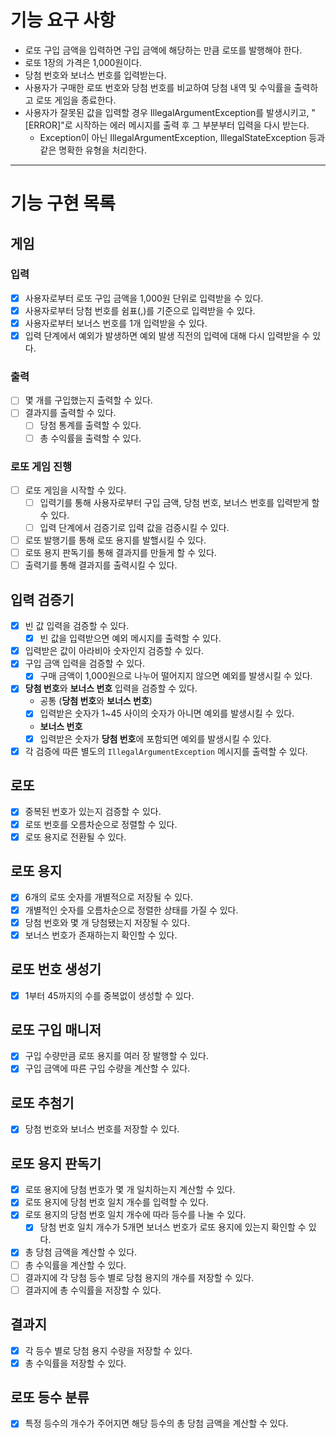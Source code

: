 # 기능 요구 사항
- 로또 구입 금액을 입력하면 구입 금액에 해당하는 만큼 로또를 발행해야 한다.
- 로또 1장의 가격은 1,000원이다.
- 당첨 번호와 보너스 번호를 입력받는다.
- 사용자가 구매한 로또 번호와 당첨 번호를 비교하여 당첨 내역 및 수익률을 출력하고 로또 게임을 종료한다.
- 사용자가 잘못된 값을 입력할 경우 IllegalArgumentException를 발생시키고, "[ERROR]"로 시작하는 에러 메시지를 출력 후 그 부분부터 입력을 다시 받는다.
  - Exception이 아닌 IllegalArgumentException, IllegalStateException 등과 같은 명확한 유형을 처리한다.

- - -

# 기능 구현 목록
## 게임
### 입력
- [x] 사용자로부터 로또 구입 금액을 1,000원 단위로 입력받을 수 있다.
- [x] 사용자로부터 당첨 번호를 쉼표(,)를 기준으로 입력받을 수 있다.
- [x] 사용자로부터 보너스 번호를 1개 입력받을 수 있다.
- [x] 입력 단계에서 예외가 발생하면 예외 발생 직전의 입력에 대해 다시 입력받을 수 있다.
### 출력
- [ ] 몇 개를 구입했는지 출력할 수 있다.
- [ ] 결과지를 출력할 수 있다.
  - [ ] 당첨 통계를 출력할 수 있다.
  - [ ] 총 수익률을 출력할 수 있다.
### 로또 게임 진행
- [ ] 로또 게임을 시작할 수 있다.
  - [ ] 입력기를 통해 사용자로부터 구입 금액, 당첨 번호, 보너스 번호를 입력받게 할 수 있다.
  - [ ] 입력 단계에서 검증기로 입력 값을 검증시킬 수 있다.
- [ ] 로또 발행기를 통해 로또 용지를 발핼시킬 수 있다.
- [ ] 로또 용지 판독기를 통해 결과지를 만들게 할 수 있다.
- [ ] 출력기를 통해 결과지를 출력시킬 수 있다.

## 입력 검증기
- [x] 빈 값 입력을 검증할 수 있다.
  - [x] 빈 값을 입력받으면 예외 메시지를 출력할 수 있다.
- [x] 입력받은 값이 아라비아 숫자인지 검증할 수 있다.
- [x] 구입 금액 입력을 검증할 수 있다.
  - [x] 구매 금액이 1,000원으로 나누어 떨어지지 않으면 예외를 발생시킬 수 있다.
- [x] **당첨 번호**와 **보너스 번호** 입력을 검증할 수 있다.
  - 공통 (**당첨 번호**와 **보너스 번호**)
  - [x] 입력받은 숫자가 1~45 사이의 숫자가 아니면 예외를 발생시킬 수 있다.
  - **보너스 번호**
  - [x] 입력받은 숫자가 **당첨 번호**에 포함되면 예외를 발생시킬 수 있다.
- [x] 각 검증에 따른 별도의 `IllegalArgumentException` 메시지를 출력할 수 있다. 

## 로또
- [x] 중복된 번호가 있는지 검증할 수 있다. 
- [x] 로또 번호를 오름차순으로 정렬할 수 있다.
- [x] 로또 용지로 전환될 수 있다.

## 로또 용지
- [x] 6개의 로또 숫자를 개별적으로 저장될 수 있다.
- [x] 개별적인 숫자를 오름차순으로 정렬한 상태를 가질 수 있다.
- [x] 당첨 번호와 몇 개 당첨됐는지 저장될 수 있다.
- [x] 보너스 번호가 존재하는지 확인할 수 있다.

## 로또 번호 생성기
- [x] 1부터 45까지의 수를 중복없이 생성할 수 있다.

## 로또 구입 매니저
- [x] 구입 수량만큼 로또 용지를 여러 장 발행할 수 있다.
- [x] 구입 금액에 따른 구입 수량을 계산할 수 있다.

## 로또 추첨기
- [x] 당첨 번호와 보너스 번호를 저장할 수 있다.

## 로또 용지 판독기
- [x] 로또 용지에 당첨 번호가 몇 개 일치하는지 계산할 수 있다.
- [x] 로또 용지에 당첨 번호 일치 개수를 입력할 수 있다.
- [x] 로또 용지의 당첨 번호 일치 개수에 따라 등수를 나눌 수 있다.
  - [x] 당첨 번호 일치 개수가 5개면 보너스 번호가 로또 용지에 있는지 확인할 수 있다.
- [x] 총 당첨 금액을 계산할 수 있다.
- [ ] 총 수익률을 계산할 수 있다.
- [ ] 결과지에 각 당첨 등수 별로 당첨 용지의 개수를 저장할 수 있다.
- [ ] 결과지에 총 수익률을 저장할 수 있다.

## 결과지
- [x] 각 등수 별로 당첨 용지 수량을 저장할 수 있다.
- [x] 총 수익률을 저장할 수 있다.

## 로또 등수 분류
- [x] 특정 등수의 개수가 주어지면 해당 등수의 총 당첨 금액을 계산할 수 있다.